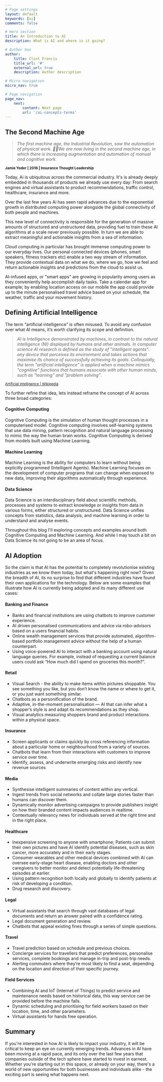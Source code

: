 ```yaml
---
# Page settings
layout: default
keywords: [ai]
comments: false

# Hero section
title: An Introduction to AI
description: What is AI and where is it going?

# Author box
author:
    title: Clint Francis
    title_url: '#'
    external_url: true
    description: Author description

# Micro navigation
micro_nav: true

# Page navigation
page_nav:
    next:
        content: Next page
        url: '/ai-concepts-terms'
---
```


## The Second Machine Age
>_The first machine age, the Industrial Revolution, saw the automation of physical work. We are now living in the second machine age, in which there is increasing augmentation and automation of manual and cognitive work._

<sup><strong>Jamie Yoder | 2016 | Insurance Thought Leadership</strong></sup>

Today, Ai is ubiquitous across the commercial industry. It's is already deeply embedded in thousands of products we already use every day: From search engines and virtual assistants to product recommendations, traffic control, healthcare, insurance and more.

Over the last few years Ai has seen rapid advances due to the exponential growth in distributed computing power alongside the global connectivity of both people and machines.

This new level of connectivity is responsible for the generation of massive amounts of structured and unstructured data, providing fuel to train these AI algorithms at a scale never previously possible. In turn we are able to extract meaningful and actionable insights from a sea of information.

Cloud computing in particular has brought immense computing power to our everyday lives. Our personal connected devices (phones, smart speakers, fitness trackers etc) enable a two way stream of information. They provide contextual data on what we do, where we go, how we feel and return actionable insights and predictions from the cloud to assist us.

AI-infused apps, or "smart apps" are growing in popularity among users as they conveniently help accomplish daily tasks. Take a calendar app for example; by enabling location access on our mobile the app could provide up to the minute personalised travel advice based on your schedule, the weather, traffic and your movement history.

## Defining Artificial Intelligence

The term “artificial intelligence” is often misused. To avoid any confusion over what AI means, it’s worth clarifying its scope and definition.

>  _AI is Intelligence demonstrated by machines, in contrast to the natural intelligence (NI) displayed by humans and other animals. In computer science AI research is defined as the study of "intelligent agents": any device that perceives its environment and takes actions that maximise its chance of successfully achieving its goals. Colloquially, the term "artificial intelligence" is applied when a machine mimics "cognitive" functions that humans associate with other human minds, such as "learning" and "problem solving"_.

<sup>[Artificial intelligence | Wikipedia](https://en.wikipedia.org/wiki/Artificial_intelligence)
</sup>

To further refine that idea, lets instead reframe the concept of AI across three broad categories:

#### Cognitive Computing
Cognitive Computing is the simulation of human thought processes in a computerised model. Cognitive computing involves self-learning systems that use data mining, pattern recognition and natural language processing to mimic the way the human brain works. Cognitive Computing is derived from models built using Machine Learning.

#### Machine Learning
Machine Learning is the ability for computers to learn without being explicitly programmed (Intelligent Agents). Machine Learning focuses on the development of computer programs that can change when exposed to new data, improving their algorithms automatically through experience. 

#### Data Science
Data Science is an interdisciplinary field about scientific methods, processes and systems to extract knowledge or insights from data in various forms, either structured or unstructured. Data Science unifies concepts from statistics, data analysis, and machine learning in order to understand and analyse events.

Throughout this blog I'll exploring concepts and examples around both Cognitive Computing and Machine Learning. And while I may touch a bit on Data Science its not going to be an area of focus. 

## AI Adoption

So the claim is that AI has the potential to completely revolutionise existing industries as we know them today, but what's happening right now? Given the breadth of AI, its no surprise to find that different industries have found their own applications for the technology. Below are some examples that illustrate how AI is currently being adopted and its many different use cases:

#### Banking and Finance
* Banks and financial institutions are using chatbots to improve customer experience.
* AI driven personalised communications and advice via robo-advisors based on a users financial habits.
* Online wealth management services that provide automated, algorithm-based portfolio management advice without the help of a human counterpart.
* Using voice-powered AI to interact with a banking account using natural language queries. For example, instead of requesting a current balance users could ask “How much did I spend on groceries this month?”.

#### Retail
* Visual Search - the ability to make items within pictures shoppable. You see something you like, but you don’t know the name or where to get it, or you just want something similar.
* Chatbots as a personification of the brand.
* Adaptive, in-the-moment personalisation — AI that can infer  what a shopper’s style is and adapt its recommendations as they shop.
* Visual analytics measuring shoppers brand and product interactions within a physical space. 

#### Insurance
* Screen applicants or claims quickly by cross referencing information about a particular home or neighbourhood from a variety of sources. 
* Chatbots that learn from their interactions with customers to improve service over time.
* Identify, assess, and underwrite emerging risks and identify new revenue sources

#### Media
* Synthesise intelligent summaries of content within any vertical.
* Ingest trends from social networks and collate large stories faster than humans can discover them.
* Dynamically monitor advertising campaigns to provide publishers insight on how their branded content impacts audiences in realtime.
* Contextually relevancy news for individuals served at the right time and in the right place.

#### Healthcare
* Inexpensive screening to anyone with smartphone; Patients can submit their own pictures and have AI identify potential diseases, such as skin cancer, more accurately and in their early stages.
* Consumer wearables and other medical devices combined with AI can oversee early-stage heart disease, enabling doctors and other caregivers to better monitor and detect potentially life-threatening episodes at earlier.
* Using pattern recognition both locally and globally to identify patients at risk of developing a condition.
* Drug research and discovery.

#### Legal
* Virtual assistants that search through vast databases of legal documents and return an answer paired with a confidence rating.
* Legal document generation and review.
* Chatbots that appeal existing fines through a series of simple questions. 

#### Travel
* Travel prediction based on schedule and previous choices.
* Concierge services for travellers that predict preferences, personalise services, complete bookings and manage in-trip and post-trip needs. 
* Alerting commuters where they’re most likely to find a seat, depending on the location and direction of their specific journey.

#### Field Services
* Combining AI and IoT (Internet of Things) to predict service and maintenance needs based on historical data, this way service can be provided before the machine fails.
* Dynamic scheduling and prioritising for field workers based on their location, time, and other parameters.
* Virtual assistants for hands free operation.

## Summary

If you're interested in how AI is likely to impact your industry, it will be critical to keep an eye on currently emerging trends. Advances in AI have been moving at a rapid pace, and its only over the last few years that companies outside of the tech sphere have started to invest in earnest. Whether you're starting out in this space, or already on your way, there's a world of new opportunities for both businesses and individuals alike - the exciting part is seeing what happens next.